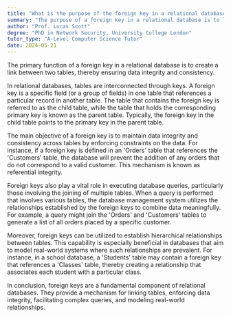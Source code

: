```yaml
---
title: "What is the purpose of the foreign key in a relational database?"
summary: "The purpose of a foreign key in a relational database is to link two tables together, ensuring data integrity and consistency."
author: "Prof. Lucas Scott"
degree: "PhD in Network Security, University College London"
tutor_type: "A-Level Computer Science Tutor"
date: 2024-05-21
---
```


The primary function of a foreign key in a relational database is to create a link between two tables, thereby ensuring data integrity and consistency.

In relational databases, tables are interconnected through keys. A foreign key is a specific field (or a group of fields) in one table that references a particular record in another table. The table that contains the foreign key is referred to as the child table, while the table that holds the corresponding primary key is known as the parent table. Typically, the foreign key in the child table points to the primary key in the parent table.

The main objective of a foreign key is to maintain data integrity and consistency across tables by enforcing constraints on the data. For instance, if a foreign key is defined in an 'Orders' table that references the 'Customers' table, the database will prevent the addition of any orders that do not correspond to a valid customer. This mechanism is known as referential integrity.

Foreign keys also play a vital role in executing database queries, particularly those involving the joining of multiple tables. When a query is performed that involves various tables, the database management system utilizes the relationships established by the foreign keys to combine data meaningfully. For example, a query might join the 'Orders' and 'Customers' tables to generate a list of all orders placed by a specific customer.

Moreover, foreign keys can be utilized to establish hierarchical relationships between tables. This capability is especially beneficial in databases that aim to model real-world systems where such relationships are prevalent. For instance, in a school database, a 'Students' table may contain a foreign key that references a 'Classes' table, thereby creating a relationship that associates each student with a particular class.

In conclusion, foreign keys are a fundamental component of relational databases. They provide a mechanism for linking tables, enforcing data integrity, facilitating complex queries, and modeling real-world relationships.
    